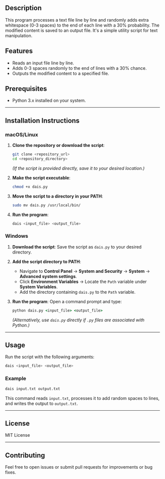 ## Description
This program processes a text file line by line and randomly adds extra whitespace (0-3 spaces) to the end of each line with a 30% probability. The modified content is saved to an output file. It's a simple utility script for text manipulation.

## Features
- Reads an input file line by line.
- Adds 0-3 spaces randomly to the end of lines with a 30% chance.
- Outputs the modified content to a specified file.

## Prerequisites
- Python 3.x installed on your system.

---

## Installation Instructions

### macOS/Linux
1. **Clone the repository or download the script**:
   ```bash
   git clone <repository_url>
   cd <repository_directory>
   ```
   *(If the script is provided directly, save it to your desired location.)*

2. **Make the script executable**:
   ```bash
   chmod +x dais.py
   ```

3. **Move the script to a directory in your PATH**:
   ```bash
   sudo mv dais.py /usr/local/bin/
   ```

4. **Run the program**:
   ```bash
   dais <input_file> <output_file>
   ```

### Windows
1. **Download the script**:
   Save the script as `dais.py` to your desired directory.

2. **Add the script directory to PATH**:
   - Navigate to **Control Panel** → **System and Security** → **System** → **Advanced system settings**.
   - Click **Environment Variables** → Locate the `Path` variable under **System Variables**.
   - Add the directory containing `dais.py` to the `Path` variable.

3. **Run the program**:
   Open a command prompt and type:
   ```cmd
   python dais.py <input_file> <output_file>
   ```
   *(Alternatively, use `dais.py` directly if `.py` files are associated with Python.)*

---

## Usage
Run the script with the following arguments:
```bash
dais <input_file> <output_file>
```

### Example
```bash
dais input.txt output.txt
```

This command reads `input.txt`, processes it to add random spaces to lines, and writes the output to `output.txt`.

---

## License
MIT License

---

## Contributing
Feel free to open issues or submit pull requests for improvements or bug fixes.

